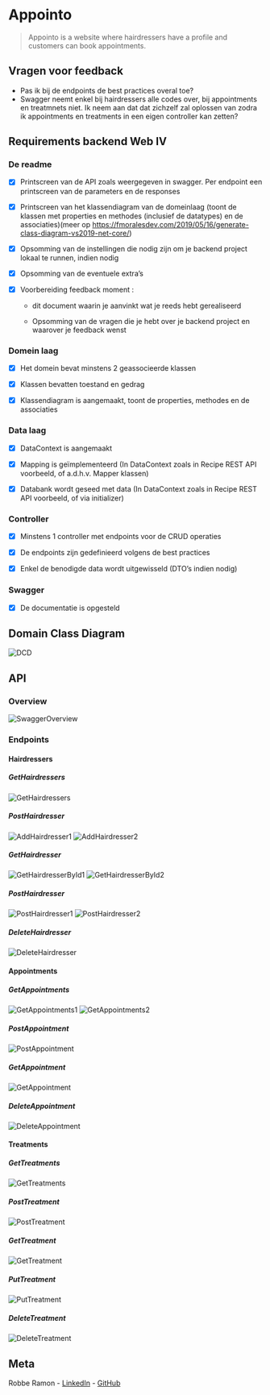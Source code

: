 # Appointo

> Appointo is a website where hairdressers have a profile and customers can book appointments.

## Vragen voor feedback
- Pas ik bij de endpoints de best practices overal toe?
- Swagger neemt enkel bij hairdressers alle codes over, bij appointments en treatmnets niet. Ik neem aan dat dat zichzelf zal oplossen van zodra ik appointments en treatments in een eigen controller kan zetten?

## Requirements backend Web IV
### De readme

- [x] Printscreen van de API zoals weergegeven in swagger. Per endpoint een printscreen van de parameters en de responses

- [x] Printscreen van het klassendiagram van de domeinlaag (toont de klassen met properties en methodes (inclusief de datatypes) en de associaties)(meer op https://fmoralesdev.com/2019/05/16/generate-class-diagram-vs2019-net-core/)

- [x] Opsomming van de instellingen die nodig zijn om je backend project lokaal te runnen, indien nodig

- [x] Opsomming van de eventuele extra’s

- [x] Voorbereiding feedback moment :

  - dit document waarin je aanvinkt wat je reeds hebt gerealiseerd

  - Opsomming van de vragen die je hebt over je backend project en waarover je feedback wenst
### Domein laag

- [x] Het domein bevat minstens 2 geassocieerde klassen

- [x] Klassen bevatten toestand en gedrag

- [x] Klassendiagram is aangemaakt, toont de properties, methodes en de associaties

### Data laag

- [x] DataContext is aangemaakt

- [x] Mapping is geïmplementeerd (In DataContext zoals in Recipe REST API voorbeeld, of a.d.h.v. Mapper klassen)

- [x] Databank wordt geseed met data (In DataContext zoals in Recipe REST API voorbeeld, of via initializer)

### Controller

- [x] Minstens 1 controller met endpoints voor de CRUD operaties

- [x] De endpoints zijn gedefinieerd volgens de best practices

- [x] Enkel de benodigde data wordt uitgewisseld (DTO’s indien nodig)

### Swagger

- [x] De documentatie is opgesteld

## Domain Class Diagram
![DCD](https://i.imgur.com/973BOTv.png)

## API

### Overview
![SwaggerOverview](https://i.imgur.com/yfq9gob.png)

### Endpoints

#### Hairdressers
##### GetHairdressers
![GetHairdressers](https://i.imgur.com/OCwOtUw.png)
##### PostHairdresser
![AddHairdresser1](https://i.imgur.com/Ej6k2At.png)
![AddHairdresser2](https://i.imgur.com/iObZLMQ.png)
##### GetHairdresser
![GetHairdresserById1](https://i.imgur.com/Lzx3ixY.png)
![GetHairdresserById2](https://i.imgur.com/CjWiInW.png)
##### PostHairdresser
![PostHairdresser1](https://i.imgur.com/nAx1tNg.png)
![PostHairdresser2](https://i.imgur.com/Bfnor5H.png)
##### DeleteHairdresser
![DeleteHairdresser](https://i.imgur.com/uh96nCp.png)

#### Appointments
##### GetAppointments
![GetAppointments1](https://i.imgur.com/IkT2ck8.png)
![GetAppointments2](https://i.imgur.com/PTZQo3S.png)
##### PostAppointment
![PostAppointment](https://i.imgur.com/9WNl3Dz.png)
##### GetAppointment
![GetAppointment](https://i.imgur.com/gtpy0fD.png)
##### DeleteAppointment
![DeleteAppointment](https://i.imgur.com/f6svATG.png)

#### Treatments
##### GetTreatments
![GetTreatments](https://i.imgur.com/ua3BCYb.png)
##### PostTreatment
![PostTreatment](https://i.imgur.com/WrzgV9x.png)
##### GetTreatment
![GetTreatment](https://i.imgur.com/YybZIit.png)
##### PutTreatment
![PutTreatment](https://i.imgur.com/FHYZeTY.png)
##### DeleteTreatment
![DeleteTreatment](https://i.imgur.com/VImatCC.png)

## Meta
Robbe Ramon - 
[LinkedIn](https://www.linkedin.com/in/robberamon/) - 
[GitHub](https://github.com/RobbeRamon)

